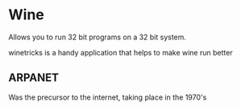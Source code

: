 # Wine
Allows you to run 32 bit programs on a 32 bit system. 

winetricks is a handy application that helps to make wine run better


## ARPANET 
Was the precursor to the internet, taking place in the 1970's